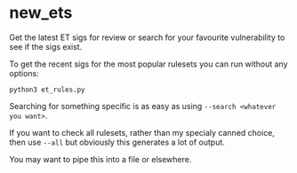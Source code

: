# new_ets
Get the latest ET sigs for review or search for your favourite vulnerability to see if the sigs exist.

To get the recent sigs for the most popular rulesets you can run without any options:
```
python3 et_rules.py 
```

Searching for something specific is as easy as using ```--search <whatever you want>```.

If you want to check all rulesets, rather than my specialy canned choice, then use ```--all``` but obviously this generates a lot of output.

You may want to pipe this into a file or elsewhere.
